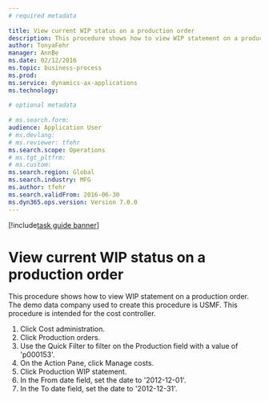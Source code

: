```yaml
--- 
# required metadata 
 
title: View current WIP status on a production order
description: This procedure shows how to view WIP statement on a production order. 
author: TonyaFehr 
manager: AnnBe 
ms.date: 02/12/2016
ms.topic: business-process 
ms.prod:  
ms.service: dynamics-ax-applications 
ms.technology:  
 
# optional metadata 
 
# ms.search.form:   
audience: Application User 
# ms.devlang:  
# ms.reviewer: tfehr 
ms.search.scope: Operations 
# ms.tgt_pltfrm:  
# ms.custom:  
ms.search.region: Global
ms.search.industry: MFG
ms.author: tfehr 
ms.search.validFrom: 2016-06-30 
ms.dyn365.ops.version: Version 7.0.0 
---
```


[!include[task guide banner](../../includes/task-guide-banner.md)]

# View current WIP status on a production order

This procedure shows how to view WIP statement on a production order. The demo data company used to create this procedure is USMF. This procedure is intended for the cost controller.

1. Click Cost administration.
2. Click Production orders.
3. Use the Quick Filter to filter on the Production field with a value of 'p000153'.
4. On the Action Pane, click Manage costs.
5. Click Production WIP statement.
6. In the From date field, set the date to '2012-12-01'.
7. In the To date field, set the date to '2012-12-31'.

